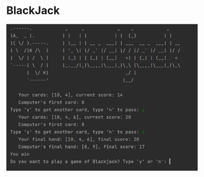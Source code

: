 # BlackJack
![image](https://github.com/AlinaDbeep/BlackJack/blob/main/ScreenshotBlackJack.png?raw=true)
